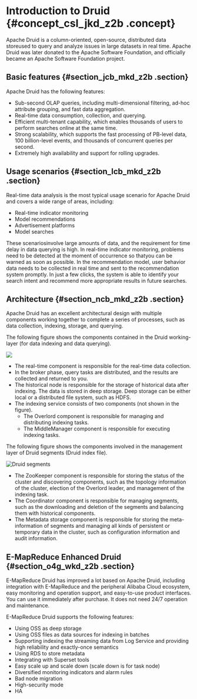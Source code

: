 # Introduction to Druid {#concept_csl_jkd_z2b .concept}

Apache Druid is a column-oriented, open-source, distributed data storeused to query and analyze issues in large datasets in real time. Apache Druid was later donated to the Apache Software Foundation, and officially became an Apache Software Foundation project.

## Basic features {#section_jcb_mkd_z2b .section}

Apache Druid has the following features:

-   Sub-second OLAP queries, including multi-dimensional filtering, ad-hoc attribute grouping, and fast data aggregation.
-   Real-time data consumption, collection, and querying.
-   Efficient multi-tenant capability, which enables thousands of users to perform searches online at the same time.
-   Strong scalability, which supports the fast processing of PB-level data, 100 billion-level events, and thousands of concurrent queries per second.
-   Extremely high availability and support for rolling upgrades.

## Usage scenarios {#section_lcb_mkd_z2b .section}

Real-time data analysis is the most typical usage scenario for Apache Druid and covers a wide range of areas, including:

-   Real-time indicator monitoring
-   Model recommendations
-   Advertisement platforms
-   Model searches

These scenariosinvolve large amounts of data, and the requirement for time delay in data querying is high. In real-time indicator monitoring, problems need to be detected at the moment of occurrence so thatyou can be warned as soon as possible. In the recommendation model, user behavior data needs to be collected in real time and sent to the recommendation system promptly. In just a few clicks, the system is able to identify your search intent and recommend more appropriate results in future searches.

## Architecture {#section_ncb_mkd_z2b .section}

Apache Druid has an excellent architectural design with multiple components working together to complete a series of processes, such as data collection, indexing, storage, and querying.

The following figure shows the components contained in the Druid working-layer \(for data indexing and data querying\).

![](http://static-aliyun-doc.oss-cn-hangzhou.aliyuncs.com/assets/img/17905/156507630610852_en-US.png)

-   The real-time component is responsible for the real-time data collection.
-   In the broker phase, query tasks are distributed, and the results are collected and returned to you.
-   The historical node is responsible for the storage of historical data after indexing. The data is stored in deep storage. Deep storage can be either local or a distributed file system, such as HDFS.
-   The indexing service consists of two components \(not shown in the figure\).
    -   The Overlord component is responsible for managing and distributing indexing tasks.
    -   The MiddleManager component is responsible for executing indexing tasks.

The following figure shows the components involved in the management layer of Druid segments \(Druid index file\).

![Druid segments](http://static-aliyun-doc.oss-cn-hangzhou.aliyuncs.com/assets/img/17905/156507630610853_en-US.png)

-   The ZooKeeper component is responsible for storing the status of the cluster and discovering components, such as the topology information of the cluster, election of the Overlord leader, and management of the indexing task.
-   The Coordinator component is responsible for managing segments, such as the downloading and deletion of the segments and balancing them with historical components.
-   The Metadata storage component is responsible for storing the meta-information of segments and managing all kinds of persistent or temporary data in the cluster, such as configuration information and audit information.

## E-MapReduce Enhanced Druid {#section_o4g_wkd_z2b .section}

E-MapReduce Druid has improved a lot based on Apache Druid, including integration with E-MapReduce and the peripheral Alibaba Cloud ecosystem, easy monitoring and operation support, and easy-to-use product interfaces. You can use it immediately after purchase. It does not need 24/7 operation and maintenance.

E-MapReduce Druid supports the following features:

-   Using OSS as deep storage
-   Using OSS files as data sources for indexing in batches
-   Supporting indexing the streaming data from Log Service and providing high reliability and exactly-once semantics
-   Using RDS to store metadata
-   Integrating with Superset tools
-   Easy scale up and scale down \(scale down is for task node\)
-   Diversified monitoring indicators and alarm rules
-   Bad node migration
-   High-security mode
-   HA

